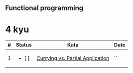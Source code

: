 ## Functional programming

# 4 kyu

| #   | Status                  | Kata                                                                                       | Date |
| --- | ----------------------- | ------------------------------------------------------------------------------------------ | ---- |
| 1   | <ul><li> [ ] </li></ul> | [Currying vs. Partial Application](https://www.codewars.com/kata/53cf7e37e9876c35a60002c9) | ``   |

